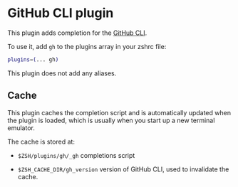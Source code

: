 # GitHub CLI plugin

This plugin adds completion for the [GitHub CLI](https://cli.github.com/).

To use it, add `gh` to the plugins array in your zshrc file:

```zsh
plugins=(... gh)
```

This plugin does not add any aliases.

## Cache

This plugin caches the completion script and is automatically updated when the plugin is loaded, which is usually when
you start up a new terminal emulator.

The cache is stored at:

- `$ZSH/plugins/gh/_gh` completions script

- `$ZSH_CACHE_DIR/gh_version` version of GitHub CLI, used to invalidate the cache.
